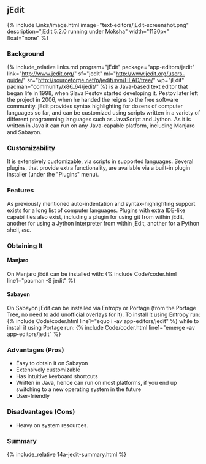 ## jEdit
{% include Links/image.html image="text-editors/jEdit-screenshot.png" description="jEdit 5.2.0 running under Moksha" width="1130px" float="none" %}

### Background
{% include_relative links.md program="jEdit" package="app-editors/jedit" link="http://www.jedit.org/" sf="jedit" ml="http://www.jedit.org/users-guide/" sr="http://sourceforge.net/p/jedit/svn/HEAD/tree/" wp="jEdit" pacman="community/x86_64/jedit/" %} is a Java-based text editor that began life in 1998, when Slava Pestov started developing it. Pestov later left the project in 2006, when he handed the reigns to the free software community. jEdit provides syntax highlighting for dozens of computer languages so far, and can be customized using scripts written in a variety of different programming languages such as JavaScript and Jython. As it is written in Java it can run on any Java-capable platform, including Manjaro and Sabayon.

### Customizability
It is extensively customizable, via scripts in supported languages. Several plugins, that provide extra functionality, are available via a built-in plugin installer (under the "Plugins" menu).

### Features
As previously mentioned auto-indentation and syntax-highlighting support exists for a long list of computer languages. Plugins with extra IDE-like capabilities also exist, including a plugin for using git from within jEdit, another for using a Jython interpreter from within jEdit, another for a Python shell, *etc.*

### Obtaining It

#### Manjaro
On Manjaro jEdit can be installed with:
{% include Code/coder.html line1="pacman -S jedit" %}

#### Sabayon
On Sabayon jEdit can be installed via Entropy or Portage (from the Portage Tree, no need to add unofficial overlays for it). To install it using Entropy run:
{% include Code/coder.html line1="equo i -av app-editors/jedit" %}
while to install it using Portage run:
{% include Code/coder.html line1="emerge -av app-editors/jedit" %}

### Advantages (Pros)
* Easy to obtain it on Sabayon
* Extensively customizable
* Has intuitive keyboard shortcuts
* Written in Java, hence can run on most platforms, if you end up switching to a new operating system in the future
* User-friendly

### Disadvantages (Cons)
* Heavy on system resources.

### Summary
{% include_relative 14a-jedit-summary.html %}

